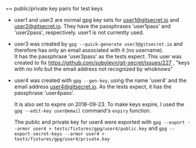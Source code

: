 == public/private key pairs for test keys

* user1 and user2 are normal gpg key sets for user1@gitsecret.io and 
  user2@gitsecret.io. They have the passphrases 'user1pass' and 'user2pass', 
  respectively.
  user1 is not currently used.

* user3 was created by `gpg --quick-generate user3@gitsecret.io` 
  and therefore has only an email associated with it (no username).  
  It has the passphrase 'user3pass' as the tests expect.
  This user was created to fix https://github.com/sobolevn/git-secret/issues/227 ,
  "keys with no info but the email address not recognized by whoknows"

* user4 was created with `gpg --gen-key`, using the name 'user4'
  and the email address user4@gitsecret.io. As the tests expect,
  it has the passphrase 'user4pass'.  

  It is also set to expire on 2018-09-23. To make keys expire, I used the 
  `gpg --edit-key user@email` command's `expiry` function.

  The public and private key for user4 were exported with
    `gpg --export --armor user4 > tests/fixtures/gpg/user4/public.key`
  and
    `gpg --export-secret-keys --armor user4 > tests/fixtures/gpg/user4/private.key`
